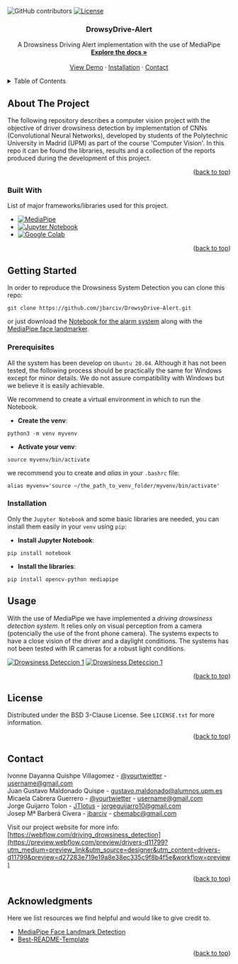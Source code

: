 <a name="readme-top"></a>

![GitHub contributors](https://img.shields.io/github/contributors/jbarciv/DrowsyDrive-Alert)
[![License](https://img.shields.io/badge/License-BSD_3--Clause-blue.svg)](https://opensource.org/licenses/BSD-3-Clause)
<br />
<div align="center">
  
  <h3 align="center">DrowsyDrive-Alert</h3>

  <p align="center">
    A Drowsiness Driving Alert implementation with the use of MediaPipe
    <br />
    <a href="https://github.com/jbarciv/DrowsyDrive-Alert/tree/main/reports"><strong>Explore the docs »</strong></a>
    <br />
    <br />
    <a href="#usage">View Demo</a>
    ·
    <a href="#installation">Installation</a>
    ·
    <a href="#contact">Contact</a>
  </p>
</div>



<!-- TABLE OF CONTENTS -->
<details>
  <summary>Table of Contents</summary>
  <ol>
    <li>
      <a href="#about-the-project">About The Project</a>
      <ul>
        <li><a href="#built-with">Built With</a></li>
      </ul>
    </li>
    <li>
      <a href="#getting-started">Getting Started</a>
      <ul>
        <li><a href="#prerequisites">Prerequisites</a></li>
        <li><a href="#installation">Installation</a></li>
      </ul>
    </li>
    <li><a href="#usage">Usage</a></li>
    <li><a href="#license">License</a></li>
    <li><a href="#contact">Contact</a></li>
    <li><a href="#acknowledgments">Acknowledgments</a></li>
  </ol>
</details>



<!-- ABOUT THE PROJECT -->
## About The Project


The following repository describes a computer vision project with the objective of driver drowsiness detection by implementation of CNNs (Convolutional Neural Networks), developed by students of the Polytechnic University in Madrid (UPM) as part of the course 'Computer Vision'. In this repo it can be found the libraries, results and a collection of the reports produced during the development of this project.

<p align="right">(<a href="#readme-top">back to top</a>)</p>



### Built With

List of major frameworks/libraries used for this project. 

* [![MediaPipe][mediapipe.png]][mediapipe-url]
* [![Jupyter Notebook][jupyter.png]][jupyter-url]
* [![Google Colab][colab.png]][colab-url]


<p align="right">(<a href="#readme-top">back to top</a>)</p>


<!-- GETTING STARTED -->
## Getting Started

In order to reproduce the Drowsiness System Detection you can clone this repo:
```
git clone https://github.com/jbarciv/DrowsyDrive-Alert.git
```
or just download the [Notebook for the alarm system](src/DrowsyDrive-Alert.ipynb) along with the [MediaPipe face landmarker](src/face_landmarker_v2_with_blendshapes.task).

### Prerequisites

All the system has been develop on `Ubuntu 20.04`. Although it has not been tested, the following process should be practically the same for Windows except for minor details. We do not assure compatibility with Windows but we believe it is easily achievable.

We recommend to create a virtual environment in which to run the Notebook.
* **Create the venv**:
```
python3 -m venv myvenv
```
* **Activate your venv**:
```
source myvenv/bin/activate
```
we recommend you to create and *alias* in your `.bashrc` file: 
```
alias myvenv='source ~/the_path_to_venv_folder/myvenv/bin/activate'
```

### Installation
Only the `Jupyter Notebook` and some basic libraries are needed, you can install them easily in your `venv` using `pip`:
* **Install Jupyter Notebook**:
```
pip install notebook
```
* **Install the libraries**:
```
pip install opencv-python mediapipe
```

<!-- USAGE EXAMPLES -->
## Usage

With the use of MediaPipe we have implemented a *driving drowsiness detection system*. It relies only on visual perception from a camera (potencially the use of the front phone camera). The systems expects to have a close vision of the driver and a daylight conditions. The systems has not been tested with IR cameras for a robust light conditions.

[![Drowsiness Deteccion 1](./figs/1.gif)](https://preview.webflow.com/preview/drivers-d11799?utm_medium=preview_link&utm_source=designer&utm_content=drivers-d11799&preview=d27283e719e19a8e38ec335c9f8b4f5e&workflow=preview) [![Drowsiness Deteccion 1](./figs/2.gif)](https://preview.webflow.com/preview/drivers-d11799?utm_medium=preview_link&utm_source=designer&utm_content=drivers-d11799&preview=d27283e719e19a8e38ec335c9f8b4f5e&workflow=preview)

<p align="right">(<a href="#readme-top">back to top</a>)</p>



<!-- LICENSE -->
## License

Distributed under the BSD 3-Clause License. See `LICENSE.txt` for more information.

<p align="right">(<a href="#readme-top">back to top</a>)</p>


<!-- CONTACT -->
## Contact

Ivonne Dayanna Quishpe Villagomez - [@yourtwietter](https://github.com/jbarciv) - username@gmail.com\
Juan Gustavo Maldonado Quispe - gustavo.maldonado@alumnos.upm.es\
Micaela Cabrera Guerrero - [@yourtwietter](https://github.com/jbarciv) - username@gmail.com\
Jorge Guijarro Tolon - [JTlotus](https://github.com/JTlotus) - jorgeguijarro10@gmail.com\
Josep Mª Barberá Civera - [jbarciv](https://github.com/jbarciv) - chemabc@gmail.com

Visit our project website for more info: [https://webflow.com/driving_drowsiness_detection](https://preview.webflow.com/preview/drivers-d11799?utm_medium=preview_link&utm_source=designer&utm_content=drivers-d11799&preview=d27283e719e19a8e38ec335c9f8b4f5e&workflow=preview)

<p align="right">(<a href="#readme-top">back to top</a>)</p>


<!-- ACKNOWLEDGMENTS -->
## Acknowledgments

Here we list resources we find helpful and would like to give credit to.

* [MediaPipe Face Landmark Detection](https://developers.google.com/mediapipe/solutions/vision/face_landmarker)
* [Best-README-Template](https://github.com/othneildrew/Best-README-Template)


<p align="right">(<a href="#readme-top">back to top</a>)</p>

<!-- MARKDOWN LINKS & IMAGES -->
[mediapipe.png]: https://miro.medium.com/v2/resize:fit:120/1*Hgg6bLceoIjubE2hBiJK4g.png
[mediapipe-url]: https://developers.google.com/mediapipe/solutions/vision/face_landmarker
[jupyter.png]: https://miro.medium.com/v2/resize:fit:120/format:webp/1*D95BB0ei7PVSu_51JhUY2w.png
[jupyter-url]: https://jupyter.org/
[colab.png]: https://cdn-images-1.medium.com/v2/resize:fit:140/1*sIcDb3d42i-AdsZJXL34kw@2x.png
[colab-url]: https://colab.google/
